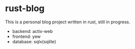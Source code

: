 # rust-blog
This is a personal blog project written in rust, still in progress.  
- backend: actix-web
- frontend: yew
- database: sqlx(sqlite)
